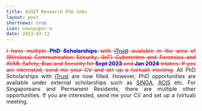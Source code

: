 ```yaml
---
title: ASSET Research PhD Jobs
layout: post
shortnews: true
icon: newspaper-o
date: 2023-03-13
---
```

<p style="text-align:justify">
<font color="red">
<s>I have multiple <font color="blue"><b>PhD Scholarships</b></font> with <a href="https://itrust.sutd.edu.sg/">iTrust</a> available 
in the area of (Wireless) Communication Security, (IoT) Cybercrime and Forensics and AI/ML Safety, Bias and Security 
for <font color="blue"><b>Sept 2023</b></font> and <font color="blue"><b>Jan 2024</b></font> intakes. If you are interested, send me 
your CV and set up a (virtual) meeting.</s>
</font>
All PhD Scholarships with <a href="https://itrust.sutd.edu.sg/">iTrust</a> are now filled. However, PhD opportunities are 
available under external scholarships such as 
<a href="https://www.a-star.edu.sg/Scholarships/for-graduate-studies/singapore-international-graduate-award-singa">SINGA</a>, 
<a href="https://www.a-star.edu.sg/Scholarships/for-graduate-studies/a-star-cis-scholarship">ACIS</a> etc. For Singaporeans 
and Permanent Residents, there are multiple other opportunities. If you are interested, send me  your CV and set up a (virtual) 
meeting.
</p>
